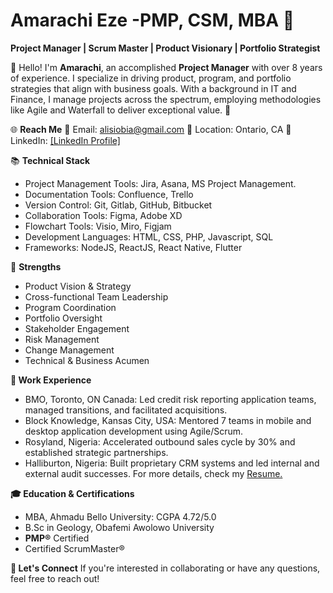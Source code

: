 # **Amarachi Eze** -**PMP, CSM, MBA** 🌟

**Project Manager | Scrum Master | Product Visionary | Portfolio Strategist**

👋 Hello! I'm **Amarachi**, an accomplished **Project Manager** with over 8 years of experience. I specialize in driving product, program, and portfolio strategies that align with business goals. With a background in IT and Finance, I manage projects across the spectrum, employing methodologies like Agile and Waterfall to deliver exceptional value. 🚀

🌐 **Reach Me**
💌 Email: [alisiobia@gmail.com](mailto:alisiobia@gmail.com)
🏢 Location: Ontario, CA
🔗 LinkedIn: [[LinkedIn Profile]](https://www.linkedin.com/in/amarachi-eze-b8b13816/)

📚 **Technical Stack**

 * Project Management Tools: Jira, Asana, MS Project Management.          
 * Documentation Tools: Confluence, Trello               
 * Version Control: Git, Gitlab, GitHub, Bitbucket               
 * Collaboration Tools: Figma, Adobe XD               
 * Flowchart Tools: Visio, Miro, Figjam               
 * Development Languages: HTML, CSS, PHP, Javascript, SQL               
 * Frameworks: NodeJS, ReactJS, React Native, Flutter

🌟 **Strengths**
* Product Vision & Strategy
* Cross-functional Team Leadership
* Program Coordination
* Portfolio Oversight
* Stakeholder Engagement
* Risk Management
* Change Management
* Technical & Business Acumen

**💼 Work Experience**
* BMO, Toronto, ON Canada: Led credit risk reporting application teams, managed transitions, and facilitated acquisitions.
* Block Knowledge, Kansas City, USA: Mentored 7 teams in mobile and desktop application development using Agile/Scrum.
* Rosyland, Nigeria: Accelerated outbound sales cycle by 30% and established strategic partnerships.
* Halliburton, Nigeria: Built proprietary CRM systems and led internal and external audit successes.
For more details, check my [Resume.](https://www.linkedin.com/in/amarachi-eze-b8b13816/)

**🎓 Education & Certifications**
* MBA, Ahmadu Bello University: CGPA 4.72/5.0
* B.Sc in Geology, Obafemi Awolowo University
* **PMP®** Certified
* Certified ScrumMaster®

**🤝 Let's Connect**
If you're interested in collaborating or have any questions, feel free to reach out!


<!---
alisiobia/alisiobia is a ✨ special ✨ repository because its `README.md` (this file) appears on your GitHub profile.
You can click the Preview link to take a look at your changes.
--->
